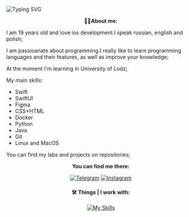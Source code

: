 ![Typing SVG](https://readme-typing-svg.demolab.com/?align=center&color=%2336BCF7&lines=Hi,+i+am+Michail+Romaniuk;I+want+to+be+a+mobile+developer;Welcome)
<p align="center"><strong>🧑‍💻About me:</strong><p>

I am 19 years old and love ios development.I speak russian, english and polish;

I am passioanate about programming.I really like to learn programming languages and their features, as well as improve your knowledge;

At the moment I'm learning in University of Lodz;

My main skills:
<ul>
  <li>Swift</li>
  <li>SwiftUI</li>
  <li>Figma</li>
  <li>CSS+HTML</li>
  <li>Docker</li>
  <li>Python</li>
  <li>Java</li>
  <li>Git</li>
  <li>Linux and MacOS</li>
</ul>
 
<p>You can find my labs and projects on repositories;</p>
<div align="center">
  <p align="center"><strong>You can find me there:</strong></p>

  <a href="https://t.me/svertolovsky_toksik">![Telegram](https://img.shields.io/badge/Telegram-2CA5E0?style=for-the-badge&logo=telegram&logoColor=white)</a>
  <a href="https://instagram.com/michuilll4l4l4l4l?igshid=YmMyMTA2M2Y=">![Instagram](https://img.shields.io/badge/Instagram-%23E4405F.svg?style=for-the-badge&logo=Instagram&logoColor=white)</a>

  <h4 align="center"><strong>🛠 Things | I work with:</strong></h4>

  [![My Skills](https://skillicons.dev/icons?i=swift,java,figma,docker,git,python)](https://skillicons.dev)




